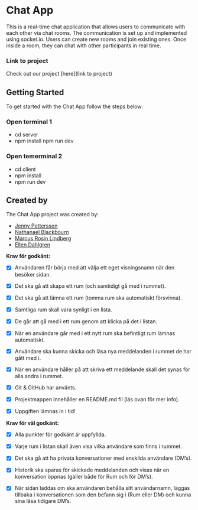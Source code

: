 # Chat App

This is a real-time chat application that allows users to communicate with each other via chat rooms. The communication is set up and implemented using socket.io. Users can create new rooms and join existing ones. Once inside a room, they can chat with other participants in real time.

### Link to project

Check out our project [here](link to project)

## Getting Started

To get started with the Chat App follow the steps below:

### Open terminal 1

- cd server
- npm install
  npm run dev

### Open temerminal 2

- cd client
- npm install
- npm run dev

## Created by

The Chat App project was created by:

- [Jenny Pettersson](https://github.com/jesnagbg)
- [Nathanael Blackbourn](https://github.com/NathanaelBlackbourn)
- [Marcus Rosin Lindberg](https://github.com/stenbumling)
- [Ellen Dahlgren](https://github.com/ellensofia)

**Krav för godkänt:**

- [x] Användaren får börja med att välja ett eget visningsnamn när den besöker sidan.

- [x] Det ska gå att skapa ett rum (och samtidigt gå med i rummet).

- [x] Det ska gå att lämna ett rum (tomma rum ska automatiskt försvinna).

- [x] Samtliga rum skall vara synligt i en lista.

- [x] De går att gå med i ett rum genom att klicka på det i listan.

- [x] När en användare går med i ett nytt rum ska befintligt rum lämnas automatiskt.

- [x] Användare ska kunna skicka och läsa nya meddelanden i rummet de har gått med i.

- [x] När en användare håller på att skriva ett meddelande skall det synas för alla andra i rummet.

- [x] Git & GitHub har använts.

- [x] Projektmappen innehåller en README.md fil (läs ovan för mer info).

- [x] Uppgiften lämnas in i tid!

**Krav för väl godkänt:**

- [x] Alla punkter för godkänt är uppfyllda.

- [x] Varje rum i listan skall även visa vilka användare som finns i rummet.

- [x] Det ska gå att ha privata konversationer med enskilda användare (DM’s).

- [x] Historik ska sparas för skickade meddelanden och visas när en konversation öppnas (gäller både för Rum och för DM’s).

- [x] När sidan laddas om ska användaren behålla sitt användarnamn, läggas tillbaka i konversationen som den befann sig i (Rum eller DM) och kunna sina läsa tidigare DM’s.
